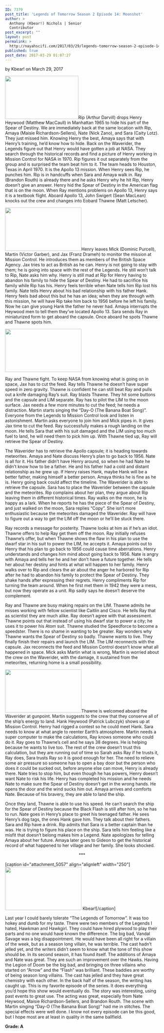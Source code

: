 ```yaml
---
ID: 7379
post_title: 'Legends of Tomorrow Season 2 Episode 14: Moonshot'
author: >
  Anthony (Kbear!) Nichols | Senior
  Contributor
post_excerpt: ""
layout: post
permalink: >
  http://nayahscifi.com/2017/03/29/legends-tomorrow-season-2-episode-14-moonshot/
published: true
post_date: 2017-03-29 01:07:27
---
```

by Kbear! on March 29, 2017

<img class="alignleft size-thumbnail wp-image-7388" src="http://nayahscifi.com/wp-content/uploads/2017/03/legends_ripincuffs_ep14-240x141.jpeg" alt="" width="240" height="141" />Rip (Arthur Darvill) drops Henry Heywood (Matthew MacCaull) in Manhattan 1965 to hide his part of the Spear of Destiny. We are immediately back at the same location with Rip, Amaya (Maisie Richardson-Sellers), Nate (Nick Zano), and Sara (Caity Lotz). They just missed him. Knowing Henry the best, Amaya says that with Henry’s training, he’d know how to hide. Back on the Waverider, the Legends figure out that Henry would have gotten a job at NASA. They search through the historical records and find a picture of Henry working in Mission Control for NASA in 1970. Rip figures it out separately from the group and is surprised the team beat him to it. The team heads to Houston, Texas in April 1970. It is the Apollo 13 mission. When Henry sees Rip, he punches him. Rip is in handcuffs when Sara and Amaya walk in. Ray (Brandon Routh) is already there and he asks Henry why he hit Rip, Henry doesn’t give an answer. Henry hid the Spear of Destiny in the American flag that is on the moon. When Ray mentions problems on Apollo 13, Henry says it is a textbook flight. Aboard Apollo 13, John Swigert (Sean MacLean) knocks out the crew and changes into Eobard Thawne (Matt Letscher).

<img class="size-thumbnail wp-image-7389 alignright" src="http://nayahscifi.com/wp-content/uploads/2017/03/legends_henry_nate_ep14-250x141.jpeg" alt="" width="250" height="141" />Henry leaves Mick (Dominic Purcell), Martin (Victor Garber), and Jax (Franz Drameh) to monitor the mission at Mission Control. He introduces them as members of the British Space Agency. Jax tries to act as British as he can. Henry is not going to stay with them; he is going into space with the rest of the Legends. He still won’t talk to Rip, Nate asks him why. Henry is still mad at Rip for Henry having to abandon his family to hide the Spear of Destiny. He had to sacrifice his family while Rip has his. Henry feels terrible when Nate tells him Rip lost his family. Nate tells Henry about his bad relationship with his father Hank. Henry feels bad about this but he has an idea; when they are through with this mission, he will have Rip take him back to 1956 before he left his family. Now he can give young Hank the father he never had. Amaya interrupts the Heywood men to tell them they’ve located Apollo 13. Sara sends Ray in miniaturized form to get aboard the capsule. Once aboard he spots Thawne and Thawne spots him.

<img class="alignleft size-thumbnail wp-image-7390" src="http://nayahscifi.com/wp-content/uploads/2017/03/legends_thawne_ray_ep14-250x141.jpeg" alt="" width="250" height="141" />

Ray and Thawne fight. To keep NASA from knowing what is going on in space, Jax has to cut the feed. Ray tells Thawne he doesn’t have super speed in zero gravity. Thawne is confident he can still beat Ray and pulls out a knife damaging Ray’s suit. Ray blasts Thawne. They hit some buttons and the capsule and LIM separate. Ray has to pilot the LIM to the moon surface. Jax needs a few more minutes to cut the feed; he needs a distraction. Martin starts singing the “Day-O (The Banana Boat Song)”. Everyone from the Legends to Mission Control look and listen in astonishment. Martin asks everyone to join him and Mick pipes in. It gives Jax time to cut the feed. Ray successfully makes a rough landing on the moon. He tells Sara that with his suit damaged and the LIM using too much fuel to land, he will need them to pick him up. With Thawne tied up, Ray will retrieve the Spear of Destiny.

The Waverider has to retrieve the Apollo capsule; it is heading towards meteorites. Amaya and Nate discuss Henry’s plan to go back to 1956. Nate is all for it. His father didn’t have Henry around, so when he had Nate he didn’t know how to be a father. He and his father had a cold and distant relationship as he grew up. If Henry raises Hank, maybe Hank will be a better father, making himself a better person. Amaya thinks he is fine as he is. Henry going back could affect the timeline. The Waverider is able to retrieve the capsule. Sara has to place the Waverider between the capsule and the meteorites. Rip complains about her plan, they argue about Rip leaving them in different historical times. Ray walks on the moon, he is happy as a lark. When he reports he has the piece of the Spear of Destiny, and just walked on the moon, Sara replies “Copy”. She isn’t more enthusiastic because the meteorites damaged the Waverider. Ray will have to figure out a way to get the LIM off the moon or he’ll be stuck there.

Ray records a message for posterity. Thawne looks at him as if he’s an idiot. Thawne offers to help Ray get them off the moon. Ray initially refuses Thawne’s offer, but when Thawne shows the flaw in his plan to use the dwarf star in his suit to power the LIM, he accepts it. Amaya points out to Henry that his plan to go back to 1956 could cause time aberrations. Henry understands and changes him mind about going back to 1956. Nate is angry with Amaya and tells her he and her don’t have a future together. He tells her about her destiny and hints at what will happen to her family. Henry walks over to Rip and clears the air about the anger he harbored for Rip after he had to abandon his family to protect the Spear of Destiny. They shake hands after expressing their regrets. Henry compliments Rip for turning the team around. When he first met them in 1942 they were a mess, but now they operate as a unit. Rip sadly says he doesn’t deserve the complement.

Ray and Thawne are busy making repairs on the LIM. Thawne admits he misses working with fellow scientist like Caitlin and Cisco. He tells Ray that as scientist they are much alike. Ray doesn’t agree with that assessment. Thawne points out that instead of using his dwarf star to power a city; he uses it to power his Atom suit. Thawne studied the Speedforce to become a speedster. There is no shame in wanting to be greater. Ray wonders why Thawne wants the Spear of Destiny so badly. Thawne wants to live. They finally finish their repairs and launch the LIM. The LIM reconnects with the capsule. Jax reconnects the feed and Mission Control doesn’t know what all happened in space. Mick asks Martin what is wrong, Martin is worried about the crew on the Waverider, with the damage, it sustained from the meteorites, returning home is a small possibility.

<img class="alignleft size-thumbnail wp-image-7391" src="http://nayahscifi.com/wp-content/uploads/2017/03/legends_sara_ray_ep14-250x141.jpeg" alt="" width="250" height="141" />Thawne is welcomed aboard the Waverider at gunpoint. Martin suggests to the crew that they conserve all of the ship’s energy to land. Hank Heywood (Patrick Lubczyk) shows up at Mission Control. Henry had rigged a contest so he could meet Hank. Sara needs to know at what angle to reenter Earth’s atmosphere. Martin needs a super computer to make the calculations, Ray knows someone who could do it. Ray goes to Thawne’s cell and he says 38 degrees. He is helping because he wants to live too. The rest of the crew doesn’t trust this calculation, but they are running out of time so Sarah asks Ray if he trusts it, Ray does, Sara trusts Ray so it is good enough for her. The need to relieve some air pressure so someone has to open a bay door but the person who does it could be sucked out, before anyone else can move, Henry is already there. Nate tries to stop him, but even though he has powers, Henry doesn’t want Nate to risk his life. Henry has completed his mission and he needs Nate to make sure the Spear of Destiny doesn’t get in the wrong hands. He opens the door and the wind sucks him out. Amaya arrives and comforts Nate. Because of his bravery, they are able to land the ship.

Once they land, Thawne is able to use his speed. He can’t search the ship for the Spear of Destiny because the Black Flash is still after him, so he has to run. Nate goes in Henry’s place to greet his teenaged father. He sees Henry’s dog tags, the ones Hank gave him. They talk about their fathers. Sara and Rip have a drink. Rip admits that Sara is a better captain than he was. He is trying to figure his place on the ship. Sara tells him feeling like a misfit that doesn’t belong makes him a Legend. Nate apologizes for telling Amaya about her future. Amaya later goes to Gideon to get the historical record of what happened to her village and her family. She looks shocked.
<p style="text-align: center;">***</p>


[caption id="attachment_5057" align="alignleft" width="250"]<img class="wp-image-5057 size-thumbnail" src="http://nayahscifi.com/wp-content/uploads/2017/01/KBear-250x141.png" alt="" width="250" height="141" /> Kbear![/caption]

Last year I could barely tolerate “The Legends of Tomorrow”. It was too hokey and dumb for my taste. There were two members of the Legends I hated, Hawkman and Hawkgirl. They could have hired plywood to play their parts and no one would have known the difference. The big bad, Vandal Savage was a big disappointment. He would have been all right for a villain of the week, but as a season long villain, he was terrible. The cast hadn’t jelled yet, and the writers didn’t seem to know what the tone of this show should be. In its second season, it has found itself. The additions of Amaya and Nate was great. They are such an improvement over the Hawks. Having the Legion of Doom be the big bad, and bringing on three villains who started on “Arrow” and the “Flash” was brilliant. These baddies are worthy of being season long villains. The cast has jelled and they have great chemistry with each other. In the back half of the season, the writing has caught up. This is my favorite episode of the series. It does everything you’d hope this show would eventually do. The story was interesting, using past events to great use. The acting was great, especially from Nate Heywood, Maisie Richardson-Sellers, and Brandon Routh. The scene with Martin singing “Day-O (The Banana Boat Song)” had me in stitches. The special effects were well done. I know not every episode can be this good, but I hope most are at least in quality in the same ballfield.

<strong>Grade: A</strong>